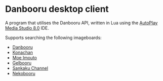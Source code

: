 Danbooru desktop client
=================

A program that utilises the Danbooru API, written in Lua using the [AutoPlay Media Studio 8.0][1] IDE.

Supports searching the following imageboards:

  - [Danbooru][2]
  - [Konachan][3]
  - [Moe Imouto][4]
  - [Gelbooru][5]
  - [Sankaku Channel][6]
  - [Nekobooru][7]


  [1]: autoplay.org "Freeware version available here."
  [2]: http://danbooru.donmai.us "Danbooru"
  [3]: http://konachan.com/ "Konachan"
  [4]: http://moe.imouto.org "Moe Imouto"
  [5]: http://gelbooru.com "Gelbooru"
  [6]: http://chan.sankakucomplex.com "Sankaku Channel"
  [7]: http://nekobooru.net "Nekobooru"